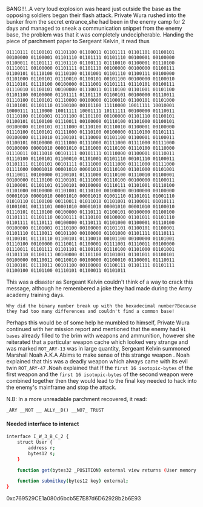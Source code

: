 BANG!!!..A very loud explosion was heard just outside the base as the opposing soldiers began their flash attack. Private Wura rushed into the bunker from the secret entrance,she had been in the enemy camp for 2 days and managed to sneak a communication snippet from the enemy base, the problem was that it was completely undecipherable. Handing the piece of parchment paper to Sergeant Kelvin, it read thus

```
01110111 01100101 01101100 01100011 01101111 01101101 01100101 00100000 01100001 01101110 01101111 01101110 00100001 00100000 01100011 01101111 01101110 01100111 01110010 01100001 01110100 01110011 00100000 01101111 01101110 00100000 00100000 01100111 01100101 01110100 01110100 01101001 01101110 01100111 00100000 01101000 01100101 01110010 01100101 00101100 00100000 01100010 01110101 01110100 00100000 01111001 01101111 01110101 00100111 01110010 01100101 00100000 01110011 01110100 01101001 01101100 01101100 00100000 01101111 01101110 01100101 00100000 01110011 01110100 01100101 01110000 00100000 01100010 01100101 01101000 01101001 01101110 01100100 00101100 11110000 10011111 10010001 10000111 11110000 10011111 10001111 10111111 00100000 01110011 01110100 01101001 01101100 01101100 00100000 01101110 01100101 01100101 01100100 01110011 00100000 01110100 01101000 01100101 00100000 01100101 01111000 01110100 01110010 01100001 00100000 01110100 01100101 01111000 01110100 00100000 01110100 01101111 00100000 01110010 01100101 01110000 01101100 01100001 01100011 01100101 00100000 01111000 01111000 01111000 01111000 01111000 00100000 00001010 00001010 01101000 01110100 01110100 01110000 01110011 00111010 00101111 00101111 01110000 01100001 01110011 01110100 01100101 01100010 01101001 01101110 00101110 01100011 01101111 01101101 00101111 01111000 01111000 01111000 01111000 01111000 00001010 00001010 00001010 01110100 01101000 01101001 01110011 00100000 01100101 01111000 01110100 01110010 01100001 00100000 01110100 01100101 01111000 01110100 00100000 01100011 01100001 01101101 01100101 00100000 01110111 01101001 01110100 01101000 00100000 01101001 01110100 00100000 00100000 00100000 00001010 00001010 00001010 00001010 01001110 01101011 01001110 01010110 01100100 00110011 01011010 01101001 01100001 01010111 01001001 00111101 00001010 00001010 00001010 00001010 01100010 01110101 01110100 00100000 01110111 01100101 00100000 01100100 01101111 01101110 00100111 01110100 00100000 01101011 01101110 01101111 01110111 00100000 01110111 01101000 01100001 01110100 00100000 01101001 01110100 00100000 01101101 01100101 01100001 01101110 01110011 00101100 00100000 01101000 01101111 01110111 01100101 01110110 01100101 01110010 00101100 00100000 01101001 01110100 00100000 01110011 01100001 01111001 01110011 00100000 01110011 01101111 01101101 01100101 01110100 01101000 01101001 01101110 01100111 00100000 01101100 01101001 01101011 01100101 00100000 00110011 00110010 00100000 01100010 01100001 01110011 01100101 01110011 00101100 00100000 01100111 01101111 01101111 01100100 01101100 01110101 01100011 01101011
```

This was a disaster as Sergeant Kelvin couldn't think of a way to crack this message, although he remembered a joke they had made during the Army academy training days.

`Why did the binary number break up with the hexadecimal number?Because they had too many differences and couldn't find a common base!`

Perhaps this would be of some help he mumbled to himself, Private Wura continued with her mission report and mentioned that the enemy had `91 bases` already filled to the brim with weapons and ammunition, however she reiterated that a particular weapon cache which looked very strange and was marked `ROT_ARY-13` was in large quantity, Sergeant Kelvin summoned Marshall Noah A.K.A Abims to make sense of this strange weapon . Noah explained that this was a deadly weapon which always came with its evil twin `ROT_ARY-47` .Noah explained that If the `first 16 isotopic-bytes` of the first weapon and the `first 16 isotopic-bytes` of the second weapon were combined together then they would lead to the final key needed to hack into the enemy's mainframe and stop the attack.

N.B: In a more unreadable parchment recovered, it read:

`_ARY __NOT __ ALLY__D() __NO7_ TRUST`

#### Needed interface to interact

```bash
interface I_W_3_B_C_2 {
    struct User {
        address r;
        bytes12 s;
    }

    function get(bytes32 _POSITION) external view returns (User memory ur);

    function submitkey(bytes12 key) external;
}

```

0xc769529CE1a080d6bcb5E7E87d6D62928b2b6E93
